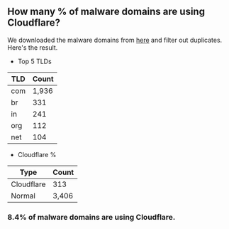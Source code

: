 ## How many % of malware domains are using Cloudflare?


We downloaded the malware domains from [here](https://urlhaus.abuse.ch) and filter out duplicates.
Here's the result.


[//]: # (start replacement)


- Top 5 TLDs

| TLD | Count |
| --- | --- |
| com | 1,936 |
| br | 331 |
| in | 241 |
| org | 112 |
| net | 104 |


- Cloudflare %

| Type | Count |
| --- | --- |
| Cloudflare | 313 |
| Normal | 3,406 |


### 8.4% of malware domains are using Cloudflare.